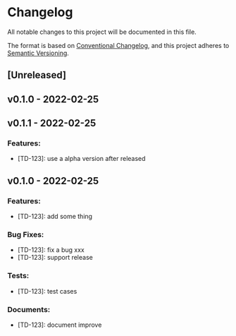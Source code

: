 # Changelog

All notable changes to this project will be documented in this file.

The format is based on [Conventional Changelog](https://www.conventionalcommits.org/en/v1.0.0/),
and this project adheres to [Semantic Versioning](https://semver.org/spec/v2.0.0.html).

## [Unreleased]
## v0.1.0 - 2022-02-25
## v0.1.1 - 2022-02-25

### Features:

- [TD-123]: use a alpha version after released

## v0.1.0 - 2022-02-25

### Features:

- [TD-123]: add some thing

### Bug Fixes:

- [TD-123]: fix a bug xxx
- [TD-123]: support release

### Tests:

- [TD-123]: test cases

### Documents:

- [TD-123]: document improve


